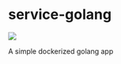 # service-golang
[![](https://badge.imagelayers.io/stackhub/golang:latest.svg)](https://imagelayers.io/?images=stackhub/golang:latest 'Get your own badge on imagelayers.io')

A simple dockerized golang app

